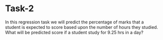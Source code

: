 # Task-2
In this regression task we will predict the percentage of marks that a student is expected to score based upon the number of hours they studied.
What will be predicted score if a student study for 9.25 hrs in a day?
